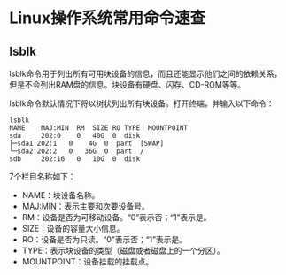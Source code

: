 # Linux操作系统常用命令速查<a name="bms_faq_0073"></a>

## lsblk<a name="section2795194911251"></a>

lsblk命令用于列出所有可用块设备的信息，而且还能显示他们之间的依赖关系，但是不会列出RAM盘的信息。块设备有硬盘、闪存、CD-ROM等等。

lsblk命令默认情况下将以树状列出所有块设备。打开终端，并输入以下命令：

```
lsblk
NAME    MAJ:MIN  RM  SIZE RO TYPE  MOUNTPOINT
sda     202:0    0   40G  0  disk 
├─sda1 202:1   0    4G  0  part  [SWAP]
└─sda2 202:2   0   36G  0  part  /
sdb     202:16   0   10G  0  disk
```

7个栏目名称如下：

-   NAME：块设备名称。
-   MAJ:MIN：表示主要和次要设备号。
-   RM：设备是否为可移动设备。“0”表示否；“1”表示是。
-   SIZE：设备的容量大小信息。
-   RO：设备是否为只读。“0”表示否；“1”表示是。
-   TYPE：表示块设备的类型（磁盘或者磁盘上的一个分区）。
-   MOUNTPOINT：设备挂载的挂载点。

